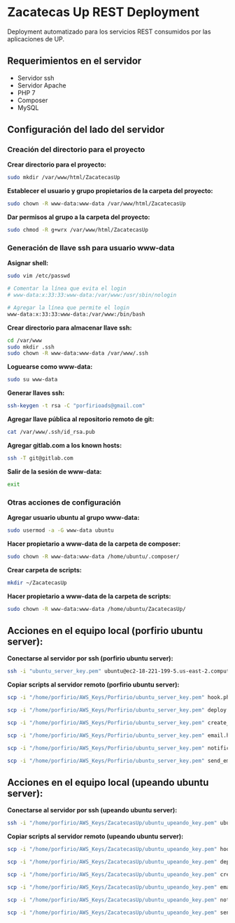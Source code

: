 # Zacatecas Up REST Deployment

Deployment automatizado para los servicios REST consumidos por las aplicaciones
de UP.

## Requerimientos en el servidor

- Servidor ssh
- Servidor Apache
- PHP 7
- Composer
- MySQL

## Configuración del lado del servidor

### Creación del directorio para el proyecto

**Crear directorio para el proyecto:**

```bash
sudo mkdir /var/www/html/ZacatecasUp
```

**Establecer el usuario y grupo propietarios de la carpeta del proyecto:**

```bash
sudo chown -R www-data:www-data /var/www/html/ZacatecasUp
```

**Dar permisos al grupo a la carpeta del proyecto:**

```bash
sudo chmod -R g+wrx /var/www/html/ZacatecasUp
```

### Generación de llave ssh para usuario www-data

**Asignar shell:**

```bash
sudo vim /etc/passwd

# Comentar la línea que evita el login
# www-data:x:33:33:www-data:/var/www:/usr/sbin/nologin

# Agregar la línea que permite el login
www-data:x:33:33:www-data:/var/www:/bin/bash
```

**Crear directorio para almacenar llave ssh:**

```bash
cd /var/www
sudo mkdir .ssh
sudo chown -R www-data:www-data /var/www/.ssh
```

**Loguearse como www-data:**

```bash
sudo su www-data
```

**Generar llaves ssh:**

```bash
ssh-keygen -t rsa -C "porfirioads@gmail.com"
```

**Agregar llave pública al repositorio remoto de git:**

```bash
cat /var/www/.ssh/id_rsa.pub
```

**Agregar gitlab.com a los known hosts:**

```bash
ssh -T git@gitlab.com
```

**Salir de la sesión de www-data:**

```bash
exit
```

### Otras acciones de configuración

**Agregar usuario ubuntu al grupo www-data:**

```bash
sudo usermod -a -G www-data ubuntu
```

**Hacer propietario a www-data de la carpeta de composer:**

```bash
sudo chown -R www-data:www-data /home/ubuntu/.composer/
```

**Crear carpeta de scripts:**

```bash
mkdir ~/ZacatecasUp
```

**Hacer propietario a www-data de la carpeta de scripts:**

```bash
sudo chown -R www-data:www-data /home/ubuntu/ZacatecasUp/
```

## Acciones en el equipo local (porfirio ubuntu server):

**Conectarse al servidor por ssh (porfirio ubuntu server):**

```bash
ssh -i "ubuntu_server_key.pem" ubuntu@ec2-18-221-199-5.us-east-2.compute.amazonaws.com
```

**Copiar scripts al servidor remoto (porfirio ubuntu server):**

```bash
scp -i "/home/porfirio/AWS_Keys/Porfirio/ubuntu_server_key.pem" hook.php ubuntu@ec2-18-221-199-5.us-east-2.compute.amazonaws.com:/var/www/html/ZacatecasUp

scp -i "/home/porfirio/AWS_Keys/Porfirio/ubuntu_server_key.pem" deploy.sh ubuntu@ec2-18-221-199-5.us-east-2.compute.amazonaws.com:~/ZacatecasUp

scp -i "/home/porfirio/AWS_Keys/Porfirio/ubuntu_server_key.pem" create_user_and_database.sql ubuntu@ec2-18-221-199-5.us-east-2.compute.amazonaws.com:~/ZacatecasUp

scp -i "/home/porfirio/AWS_Keys/Porfirio/ubuntu_server_key.pem" email.html ubuntu@ec2-18-221-199-5.us-east-2.compute.amazonaws.com:~/ZacatecasUp

scp -i "/home/porfirio/AWS_Keys/Porfirio/ubuntu_server_key.pem" notification_email.py ubuntu@ec2-18-221-199-5.us-east-2.compute.amazonaws.com:~/ZacatecasUp

scp -i "/home/porfirio/AWS_Keys/Porfirio/ubuntu_server_key.pem" send_email.sh ubuntu@ec2-18-221-199-5.us-east-2.compute.amazonaws.com:~/ZacatecasUp
```

## Acciones en el equipo local (upeando ubuntu server):

**Conectarse al servidor por ssh (upeando ubuntu server):**

```bash
ssh -i "/home/porfirio/AWS_Keys/ZacatecasUp/ubuntu_upeando_key.pem" ubuntu@18.219.193.113
```

**Copiar scripts al servidor remoto (upeando ubuntu server):**

```bash
scp -i "/home/porfirio/AWS_Keys/ZacatecasUp/ubuntu_upeando_key.pem" hook.php ubuntu@18.219.193.113:/var/www/html/ZacatecasUp

scp -i "/home/porfirio/AWS_Keys/ZacatecasUp/ubuntu_upeando_key.pem" deploy.sh ubuntu@18.219.193.113:~/ZacatecasUp

scp -i "/home/porfirio/AWS_Keys/ZacatecasUp/ubuntu_upeando_key.pem" create_user_and_database.sql ubuntu@18.219.193.113:~/ZacatecasUp

scp -i "/home/porfirio/AWS_Keys/ZacatecasUp/ubuntu_upeando_key.pem" email.html ubuntu@18.219.193.113:~/ZacatecasUp

scp -i "/home/porfirio/AWS_Keys/ZacatecasUp/ubuntu_upeando_key.pem" notification_email.py ubuntu@18.219.193.113:~/ZacatecasUp

scp -i "/home/porfirio/AWS_Keys/ZacatecasUp/ubuntu_upeando_key.pem" send_email.sh ubuntu@18.219.193.113:~/ZacatecasUp
```
